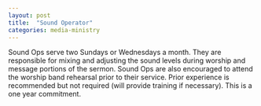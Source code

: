 ```yaml
---
layout: post
title:  "Sound Operator"
categories: media-ministry
---
```


Sound Ops serve two Sundays or Wednesdays a month. They are responsible for mixing and adjusting the sound levels during worship and message portions of the sermon. Sound Ops are also encouraged to attend the worship band rehearsal prior to their service. Prior experience is recommended but not required (will provide training if necessary). This is a one year commitment. 